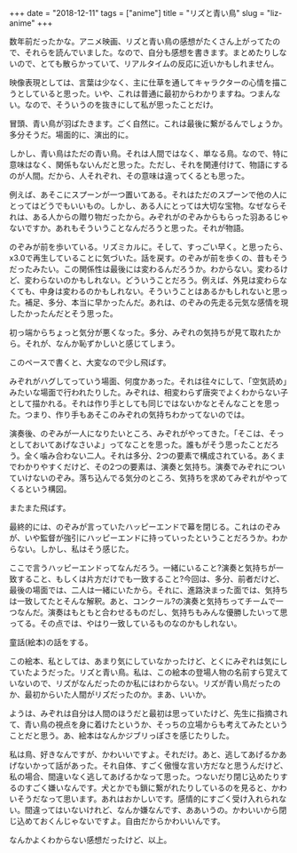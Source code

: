 +++
date = "2018-12-11"
tags = ["anime"]
title = "リズと青い鳥"
slug = "liz-anime"
+++

数年前だったかな。アニメ映画、リズと青い鳥の感想がたくさん上がってたので、それらを読んでいました。なので、自分も感想を書きます。まとめたりしないので、とても散らかっていて、リアルタイムの反応に近いかもしれません。

映像表現としては、言葉は少なく、主に仕草を通してキャラクターの心情を描こうとしていると思った。いや、これは普通に最初からわかりますね。つまんない。なので、そういうのを抜きにして私が思ったことだけ。

冒頭、青い鳥が羽ばたきます。ごく自然に。これは最後に繋がるんでしょうか。多分そうだ。場面的に、演出的に。

しかし、青い鳥はただの青い鳥。それは人間ではなく、単なる鳥。なので、特に意味はなく、関係もないんだと思った。ただし、それを関連付けて、物語にするのが人間。だから、人それぞれ、その意味は違ってくるとも思った。

例えば、あそこにスプーンが一つ置いてある。それはただのスプーンで他の人にとってはどうでもいいもの。しかし、ある人にとっては大切な宝物。なぜならそれは、ある人からの贈り物だったから。みぞれがのぞみからもらった羽あるじゃないですか。あれもそういうことなんだろうと思った。それが物語。

のぞみが前を歩いている。リズミカルに。そして、すっごい早く。と思ったら、x3.0で再生していることに気づいた。話を戻す。のぞみが前を歩くの、昔もそうだったみたい。この関係性は最後には変わるんだろうか。わからない。変わるけど、変わらないのかもしれない。どういうことだろう。例えば、外見は変わらなくても、中身は変わるのかもしれない。そういうことはあるかもしれないと思った。補足、多分、本当に早かったんだ。あれは、のぞみの先走る元気な感情を現したかったんだとそう思った。

初っ端からちょっと気分が悪くなった。多分、みぞれの気持ちが見て取れたから。それが、なんか恥ずかしいと感じてしまう。

このペースで書くと、大変なので少し飛ばす。

みぞれがハグしてっていう場面、何度かあった。それは往々にして、「空気読め」みたいな場面で行われたりした。みぞれは、相変わらず唐突でよくわからない子として描かれる。それは作り手としても同じではないかなとそんなことを思った。つまり、作り手もあそこのみぞれの気持ちわかってないのでは。

演奏後、のぞみが一人になりたいところ、みぞれがやってきた。「そこは、そっとしておいてあげなさいよ」ってなことを思った。誰もがそう思ったことだろう。全く噛み合わない二人。それは多分、2つの要素で構成されている。あくまでわかりやすくだけど、その2つの要素は、演奏と気持ち。演奏でみぞれについていけないのぞみ。落ち込んでる気分のところ、気持ちを求めてみぞれがやってくるという構図。

またまた飛ばす。

最終的には、のぞみが言っていたハッピーエンドで幕を閉じる。これはのぞみが、いや監督が強引にハッピーエンドに持っていったということだろうか。わからない。しかし、私はそう感じた。

ここで言うハッピーエンドってなんだろう。一緒にいること?演奏と気持ちが一致すること、もしくは片方だけでも一致すること?今回は、多分、前者だけど、最後の場面では、二人は一緒にいたから。それに、進路決まった面では、気持ちは一致してたとそんな解釈。あと、コンクール?の演奏と気持ちってチームで一つなんだ。演奏はもともと合わせるものだし、気持ちもみんな優勝したいって思ってる。その点では、やはり一致しているものなのかもしれない。

童話(絵本)の話をする。

この絵本、私としては、あまり気にしていなかったけど、とくにみぞれは気にしていたようだった。リズと青い鳥。私は、この絵本の登場人物の名前すら覚えていないので、リズがなんだったのか私にはわからない。リズが青い鳥だったのか、最初からいた人間がリズだったのか。まあ、いいか。

ようは、みぞれは自分は人間のほうだと最初は思っていたけど、先生に指摘されて、青い鳥の視点を身に着けたというか、そっちの立場からも考えてみたということだと思う。あ、絵本はなんかジブリっぽさを感じたりした。

私は鳥、好きなんですが、かわいいですよ。それだけ。あと、逃してあげるかあげないかって話があった。それ自体、すごく傲慢な言い方だなと思うんだけど、私の場合、間違いなく逃してあげるかなって思った。つないだり閉じ込めたりするのすごく嫌いなんです。犬とかでも鎖に繋がれたりしているのを見ると、かわいそうだなって思います。あれはおかしいです。感情的にすごく受け入れられない。間違ってはいないけれど、なんか嫌なんです、ああいうの。かわいいから閉じ込めておくんじゃないですよ。自由だからかわいいんです。

なんかよくわからない感想だったけど、以上。


